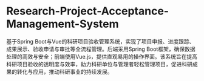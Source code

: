 # Research-Project-Acceptance-Management-System
基于Spring Boot与Vue的科研项目验收管理系统，实现了项目申报、进度跟踪、成果展示、验收申请与审批等全流程管理。后端采用Spring Boot框架，确保数据处理的高效与安全；前端使用Vue.js，提供直观易用的操作界面。该系统旨在提高科研项目验收的透明度与效率，助力科研单位与管理者轻松管理项目，促进科研成果的转化与应用，推动科研事业的持续发展。
